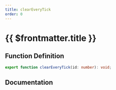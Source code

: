 ```yaml
---
title: clearEveryTick
order: 0
---
```


# {{ $frontmatter.title }}

## Function Definition

```ts
export function clearEveryTick(id: number): void;
```

## Documentation

<!--@include: ./parts/clearEveryTick.md-->
